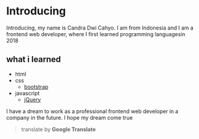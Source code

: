 # Introducing

Introducing, my name is Candra Dwi Cahyo.  I am from Indonesia and I am a frontend web developer, where I first learned programming languages ​​in 2018


## what i learned

* html
* css
  * [bootstrap](https://getbootstrap.com)
* javascript
  * [jQuery](https://jquery.com)


I have a dream to work as a professional frontend web developer in a company in the future.  I hope my dream come true


> translate by **Google Translate**
